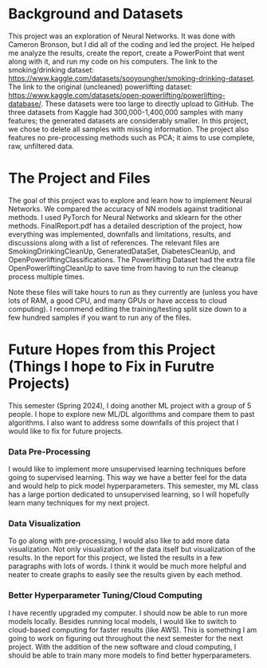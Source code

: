 # Background and Datasets
This project was an exploration of Neural Networks. It was done with Cameron Bronson, but I did all of the coding and led the project. He helped me analyze the results, create the report, create a PowerPoint that went along with it, and run my code on his computers.
The link to the smoking/drinking dataset: https://www.kaggle.com/datasets/sooyoungher/smoking-drinking-dataset. The link to the original (uncleaned) powerlifting dataset: https://www.kaggle.com/datasets/open-powerlifting/powerlifting-database/.
These datasets were too large to directly upload to GitHub. The three datasets from Kaggle had 300,000-1,400,000 samples with many features; the generated datasets are considerably smaller. In this project, we chose to delete all samples with missing information. The project also features no pre-processing methods such as PCA; it aims to use complete, raw, unfiltered data.

# The Project and Files
The goal of this project was to explore and learn how to implement Neural Networks. We compared the accuracy of NN models against traditional methods. I used PyTorch for Neural Networks and sklearn for the other methods.
FinalReport.pdf has a detailed description of the project, how everything was implemented, downfalls and limitations, results, and discussions along with a list of references. The relevant files are SmokingDrinkingCleanUp, GeneratedDataSet, DiabetesCleanUp, and OpenPowerliftingClassifications. The Powerlifting Dataset had the extra file OpenPowerliftingCleanUp to save time from having to run the cleanup process multiple times.

Note these files will take hours to run as they currently are (unless you have lots of RAM, a good CPU, and many GPUs or have access to cloud computing). I recommend editing the training/testing split size down to a few hundred samples if you want to run any of the files.

# Future Hopes from this Project (Things I hope to Fix in Furutre Projects)
This semester (Spring 2024), I doing another ML project with a group of 5 people. I hope to explore new ML/DL algorithms and compare them to past algorithms. I also want to address some downfalls of this project that I would like to fix for future projects.

### Data Pre-Processing
I would like to implement more unsupervised learning techniques before going to supervised learning. This way we have a better feel for the data and would help to pick model hyperparameters. This semester, my ML class has a large portion dedicated to unsupervised learning, so I will hopefully learn many techniques for my next project.

### Data Visualization
To go along with pre-processing, I would also like to add more data visualization. Not only visualization of the data itself but visualization of the results. In the report for this project, we listed the results in a few paragraphs with lots of words. I think it would be much more helpful and neater to create graphs to easily see the results given by each method.

### Better Hyperparameter Tuning/Cloud Computing
I have recently upgraded my computer. I should now be able to run more models locally. Besides running local models, I would like to switch to cloud-based computing for faster results (like AWS). This is something I am going to work on figuring out throughout the next semester for the next project. With the addition of the new software and cloud computing, I should be able to train many more models to find better hyperparameters.
